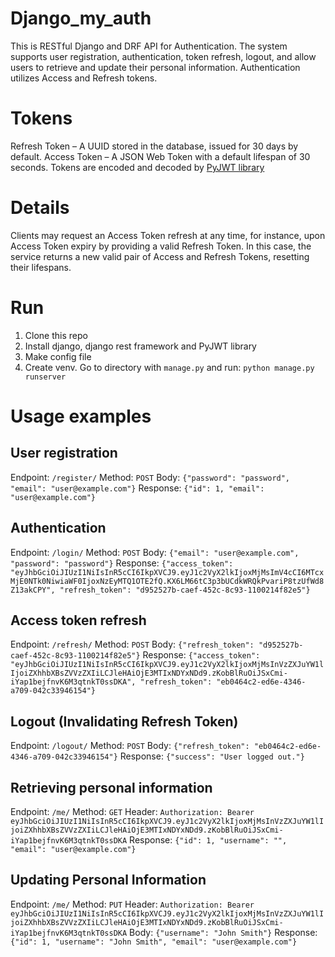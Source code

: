 # Django_my_auth
This is RESTful Django and DRF API for Authentication. The system supports user registration, authentication, token refresh, logout, and allow users to retrieve and update their personal information. Authentication utilizes Access and Refresh tokens.

# Tokens
Refresh Token – A UUID stored in the database, issued for 30 days by default.
Access Token – A JSON Web Token with a default lifespan of 30 seconds.
Tokens are encoded and decoded by [PyJWT library](https://pypi.org/project/PyJWT/)

# Details
Clients may request an Access Token refresh at any time, for instance, upon Access Token expiry by providing a valid Refresh Token. In this case, the service returns a new valid pair of Access and Refresh Tokens, resetting their lifespans.

# Run
1) Clone this repo
2) Install django, django rest framework and PyJWT library
3) Make config file
4) Create venv. Go to directory with `manage.py` and run:
`python manage.py runserver`

# Usage examples
## User registration
Endpoint: `/register/`
Method: `POST`
Body: `{"password": "password", "email": "user@example.com"}`
Response: `{"id": 1, "email": "user@example.com"}`

## Authentication
Endpoint: `/login/`
Method: `POST`
Body: `{"email": "user@example.com", "password": "password"}`
Response: `{"access_token": "eyJhbGciOiJIUzI1NiIsInR5cCI6IkpXVCJ9.eyJ1c2VyX2lkIjoxMjMsImV4cCI6MTcxMjE0NTk0NiwiaWF0IjoxNzEyMTQ1OTE2fQ.KX6LM66tC3p3bUCdkWRQkPvariP8tzUfWd8Z13akCPY", "refresh_token": "d952527b-caef-452c-8c93-1100214f82e5"}`

## Access token refresh 
Endpoint: `/refresh/`
Method: `POST`
Body: `{"refresh_token": "d952527b-caef-452c-8c93-1100214f82e5"}`
Response: `{"access_token": "eyJhbGciOiJIUzI1NiIsInR5cCI6IkpXVCJ9.eyJ1c2VyX2lkIjoxMjMsInVzZXJuYW1lIjoiZXhhbXBsZVVzZXIiLCJleHAiOjE3MTIxNDYxNDd9.zKobBlRuOiJSxCmi-iYap1bejfnvK6M3qtnkT0ssDKA", "refresh_token": "eb0464c2-ed6e-4346-a709-042c33946154"}`

## Logout (Invalidating Refresh Token)
Endpoint: `/logout/`
Method: `POST`
Body: `{"refresh_token": "eb0464c2-ed6e-4346-a709-042c33946154"}`
Response: `{"success": "User logged out."}`

## Retrieving personal information 
Endpoint: `/me/`
Method: `GET`
Header: `Authorization: Bearer eyJhbGciOiJIUzI1NiIsInR5cCI6IkpXVCJ9.eyJ1c2VyX2lkIjoxMjMsInVzZXJuYW1lIjoiZXhhbXBsZVVzZXIiLCJleHAiOjE3MTIxNDYxNDd9.zKobBlRuOiJSxCmi-iYap1bejfnvK6M3qtnkT0ssDKA`
Response: `{"id": 1, "username": "", "email": "user@example.com"}`

## Updating Personal Information
Endpoint: `/me/`
Method: `PUT`
Header: `Authorization: Bearer eyJhbGciOiJIUzI1NiIsInR5cCI6IkpXVCJ9.eyJ1c2VyX2lkIjoxMjMsInVzZXJuYW1lIjoiZXhhbXBsZVVzZXIiLCJleHAiOjE3MTIxNDYxNDd9.zKobBlRuOiJSxCmi-iYap1bejfnvK6M3qtnkT0ssDKA`
Body: `{"username": "John Smith"}`
Response: `{"id": 1, "username": "John Smith", "email": "user@example.com"}`